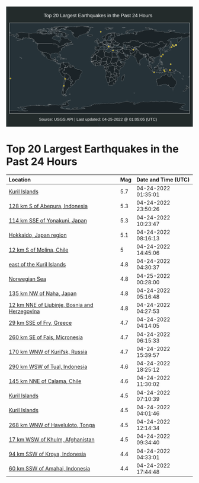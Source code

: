 ![Map](./map.png)

# Top 20 Largest Earthquakes in the Past 24 Hours

| Location | Mag | Date and Time (UTC) |
|:---|:---|:---|
| [Kuril Islands](https://earthquake.usgs.gov/earthquakes/eventpage/us6000hfyj) | 5.7 | 04-24-2022 01:35:01 |
| [128 km S of Abepura, Indonesia](https://earthquake.usgs.gov/earthquakes/eventpage/us6000hg4t) | 5.3 | 04-24-2022 23:50:26 |
| [114 km SSE of Yonakuni, Japan](https://earthquake.usgs.gov/earthquakes/eventpage/us6000hg1b) | 5.3 | 04-24-2022 10:23:47 |
| [Hokkaido, Japan region](https://earthquake.usgs.gov/earthquakes/eventpage/us6000hg0m) | 5.1 | 04-24-2022 08:16:13 |
| [12 km S of Molina, Chile](https://earthquake.usgs.gov/earthquakes/eventpage/us6000hg24) | 5 | 04-24-2022 14:45:06 |
| [east of the Kuril Islands](https://earthquake.usgs.gov/earthquakes/eventpage/us6000hfzm) | 4.8 | 04-24-2022 04:30:37 |
| [Norwegian Sea](https://earthquake.usgs.gov/earthquakes/eventpage/us6000hg50) | 4.8 | 04-25-2022 00:28:00 |
| [135 km NW of Naha, Japan](https://earthquake.usgs.gov/earthquakes/eventpage/us6000hfzw) | 4.8 | 04-24-2022 05:16:48 |
| [12 km NNE of Ljubinje, Bosnia and Herzegovina](https://earthquake.usgs.gov/earthquakes/eventpage/us6000hfzd) | 4.8 | 04-24-2022 04:27:53 |
| [29 km SSE of Fry, Greece](https://earthquake.usgs.gov/earthquakes/eventpage/us6000hfzb) | 4.7 | 04-24-2022 04:14:05 |
| [260 km SE of Fais, Micronesia](https://earthquake.usgs.gov/earthquakes/eventpage/us6000hg0e) | 4.7 | 04-24-2022 06:15:33 |
| [170 km WNW of Kuril’sk, Russia](https://earthquake.usgs.gov/earthquakes/eventpage/us6000hg2e) | 4.7 | 04-24-2022 15:39:57 |
| [290 km WSW of Tual, Indonesia](https://earthquake.usgs.gov/earthquakes/eventpage/us6000hg2y) | 4.6 | 04-24-2022 18:25:12 |
| [145 km NNE of Calama, Chile](https://earthquake.usgs.gov/earthquakes/eventpage/us6000hg1p) | 4.6 | 04-24-2022 11:30:02 |
| [Kuril Islands](https://earthquake.usgs.gov/earthquakes/eventpage/us6000hg0j) | 4.5 | 04-24-2022 07:10:39 |
| [Kuril Islands](https://earthquake.usgs.gov/earthquakes/eventpage/us6000hfzk) | 4.5 | 04-24-2022 04:01:46 |
| [268 km WNW of Haveluloto, Tonga](https://earthquake.usgs.gov/earthquakes/eventpage/us6000hg1u) | 4.5 | 04-24-2022 12:14:34 |
| [17 km WSW of Khulm, Afghanistan](https://earthquake.usgs.gov/earthquakes/eventpage/us6000hg12) | 4.5 | 04-24-2022 09:34:40 |
| [94 km SSW of Kroya, Indonesia](https://earthquake.usgs.gov/earthquakes/eventpage/us6000hfzn) | 4.4 | 04-24-2022 04:33:01 |
| [60 km SSW of Amahai, Indonesia](https://earthquake.usgs.gov/earthquakes/eventpage/us6000hg2s) | 4.4 | 04-24-2022 17:44:48 |
